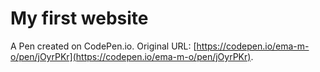 # My first website

A Pen created on CodePen.io. Original URL: [https://codepen.io/ema-m-o/pen/jOyrPKr](https://codepen.io/ema-m-o/pen/jOyrPKr).


